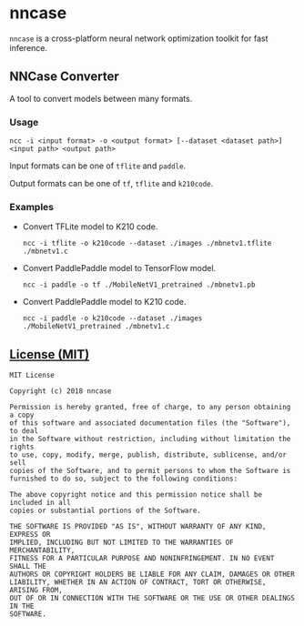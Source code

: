 nncase
=========================================
`nncase` is a cross-platform neural network optimization toolkit for fast inference.

## NNCase Converter
A tool to convert models between many formats.
### Usage
`ncc -i <input format> -o <output format> [--dataset <dataset path>] <input path> <output path>`

Input formats can be one of `tflite` and `paddle`.

Output formats can be one of `tf`, `tflite` and `k210code`.

### Examples
- Convert TFLite model to K210 code.

  `ncc -i tflite -o k210code --dataset ./images ./mbnetv1.tflite ./mbnetv1.c`

- Convert PaddlePaddle model to TensorFlow model.

  `ncc -i paddle -o tf ./MobileNetV1_pretrained ./mbnetv1.pb`

- Convert PaddlePaddle model to K210 code.

  `ncc -i paddle -o k210code --dataset ./images ./MobileNetV1_pretrained ./mbnetv1.c`

[License (MIT)](https://raw.githubusercontent.com/kendryte/nncase/master/LICENSE)
-------------------------------------------------------------------------------
	MIT License

	Copyright (c) 2018 nncase

	Permission is hereby granted, free of charge, to any person obtaining a copy
	of this software and associated documentation files (the "Software"), to deal
	in the Software without restriction, including without limitation the rights
	to use, copy, modify, merge, publish, distribute, sublicense, and/or sell
	copies of the Software, and to permit persons to whom the Software is
	furnished to do so, subject to the following conditions:

	The above copyright notice and this permission notice shall be included in all
	copies or substantial portions of the Software.

	THE SOFTWARE IS PROVIDED "AS IS", WITHOUT WARRANTY OF ANY KIND, EXPRESS OR
	IMPLIED, INCLUDING BUT NOT LIMITED TO THE WARRANTIES OF MERCHANTABILITY,
	FITNESS FOR A PARTICULAR PURPOSE AND NONINFRINGEMENT. IN NO EVENT SHALL THE
	AUTHORS OR COPYRIGHT HOLDERS BE LIABLE FOR ANY CLAIM, DAMAGES OR OTHER
	LIABILITY, WHETHER IN AN ACTION OF CONTRACT, TORT OR OTHERWISE, ARISING FROM,
	OUT OF OR IN CONNECTION WITH THE SOFTWARE OR THE USE OR OTHER DEALINGS IN THE
	SOFTWARE.
